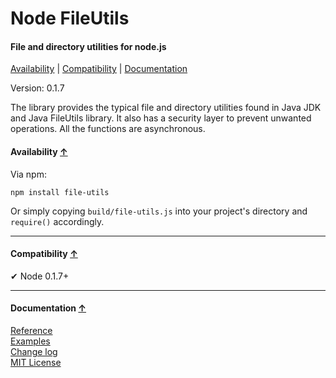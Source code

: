 <a name="start"></a>

# Node FileUtils

#### File and directory utilities for node.js

[Availability](#availability) | [Compatibility](#compatibility) | [Documentation](#documentation)

Version: 0.1.7

The library provides the typical file and directory utilities found in Java JDK and Java FileUtils library.
It also has a security layer to prevent unwanted operations. All the functions are asynchronous.

<a name="availability"></a>

#### Availability [↑](#start)

Via npm:

```
npm install file-utils
```

Or simply copying `build/file-utils.js` into your project's directory and `require()` accordingly.

---

<a name="compatibility"></a>

#### Compatibility [↑](#start)

✔ Node 0.1.7+

---

<a name="documentation"></a>

#### Documentation [↑](#start)

[Reference](https://github.com/Gagle/Node-FileUtils/wiki/Reference)  
[Examples](https://github.com/Gagle/Node-FileUtils/tree/master/examples)  
[Change log](https://github.com/Gagle/Node-FileUtils/wiki/Change-log)  
[MIT License](https://github.com/Gagle/Node-FileUtils/blob/master/LICENSE)
